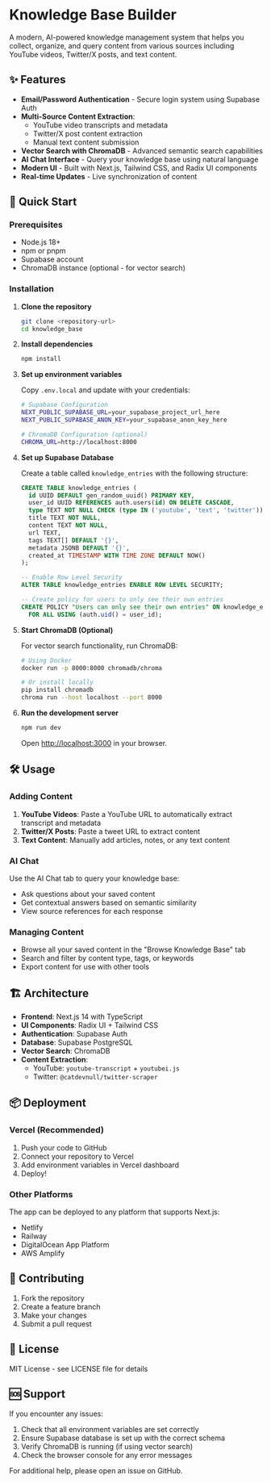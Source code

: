 # Knowledge Base Builder

A modern, AI-powered knowledge management system that helps you collect, organize, and query content from various sources including YouTube videos, Twitter/X posts, and text content.

## ✨ Features

- **Email/Password Authentication** - Secure login system using Supabase Auth
- **Multi-Source Content Extraction**:
  - YouTube video transcripts and metadata
  - Twitter/X post content extraction
  - Manual text content submission
- **Vector Search with ChromaDB** - Advanced semantic search capabilities
- **AI Chat Interface** - Query your knowledge base using natural language
- **Modern UI** - Built with Next.js, Tailwind CSS, and Radix UI components
- **Real-time Updates** - Live synchronization of content

## 🚀 Quick Start

### Prerequisites

- Node.js 18+ 
- npm or pnpm
- Supabase account
- ChromaDB instance (optional - for vector search)

### Installation

1. **Clone the repository**
   ```bash
   git clone <repository-url>
   cd knowledge_base
   ```

2. **Install dependencies**
   ```bash
   npm install
   ```

3. **Set up environment variables**
   
   Copy `.env.local` and update with your credentials:
   ```bash
   # Supabase Configuration
   NEXT_PUBLIC_SUPABASE_URL=your_supabase_project_url_here
   NEXT_PUBLIC_SUPABASE_ANON_KEY=your_supabase_anon_key_here
   
   # ChromaDB Configuration (optional)
   CHROMA_URL=http://localhost:8000
   ```

4. **Set up Supabase Database**
   
   Create a table called `knowledge_entries` with the following structure:
   ```sql
   CREATE TABLE knowledge_entries (
     id UUID DEFAULT gen_random_uuid() PRIMARY KEY,
     user_id UUID REFERENCES auth.users(id) ON DELETE CASCADE,
     type TEXT NOT NULL CHECK (type IN ('youtube', 'text', 'twitter')),
     title TEXT NOT NULL,
     content TEXT NOT NULL,
     url TEXT,
     tags TEXT[] DEFAULT '{}',
     metadata JSONB DEFAULT '{}',
     created_at TIMESTAMP WITH TIME ZONE DEFAULT NOW()
   );
   
   -- Enable Row Level Security
   ALTER TABLE knowledge_entries ENABLE ROW LEVEL SECURITY;
   
   -- Create policy for users to only see their own entries
   CREATE POLICY "Users can only see their own entries" ON knowledge_entries
     FOR ALL USING (auth.uid() = user_id);
   ```

5. **Start ChromaDB (Optional)**
   
   For vector search functionality, run ChromaDB:
   ```bash
   # Using Docker
   docker run -p 8000:8000 chromadb/chroma
   
   # Or install locally
   pip install chromadb
   chroma run --host localhost --port 8000
   ```

6. **Run the development server**
   ```bash
   npm run dev
   ```

   Open [http://localhost:3000](http://localhost:3000) in your browser.

## 🛠️ Usage

### Adding Content

1. **YouTube Videos**: Paste a YouTube URL to automatically extract transcript and metadata
2. **Twitter/X Posts**: Paste a tweet URL to extract content
3. **Text Content**: Manually add articles, notes, or any text content

### AI Chat

Use the AI Chat tab to query your knowledge base:
- Ask questions about your saved content
- Get contextual answers based on semantic similarity
- View source references for each response

### Managing Content

- Browse all your saved content in the "Browse Knowledge Base" tab
- Search and filter by content type, tags, or keywords
- Export content for use with other tools

## 🏗️ Architecture

- **Frontend**: Next.js 14 with TypeScript
- **UI Components**: Radix UI + Tailwind CSS
- **Authentication**: Supabase Auth
- **Database**: Supabase PostgreSQL
- **Vector Search**: ChromaDB
- **Content Extraction**: 
  - YouTube: `youtube-transcript` + `youtubei.js`
  - Twitter: `@catdevnull/twitter-scraper`

## 📦 Deployment

### Vercel (Recommended)

1. Push your code to GitHub
2. Connect your repository to Vercel
3. Add environment variables in Vercel dashboard
4. Deploy!

### Other Platforms

The app can be deployed to any platform that supports Next.js:
- Netlify
- Railway
- DigitalOcean App Platform
- AWS Amplify

## 🤝 Contributing

1. Fork the repository
2. Create a feature branch
3. Make your changes
4. Submit a pull request

## 📄 License

MIT License - see LICENSE file for details

## 🆘 Support

If you encounter any issues:

1. Check that all environment variables are set correctly
2. Ensure Supabase database is set up with the correct schema
3. Verify ChromaDB is running (if using vector search)
4. Check the browser console for any error messages

For additional help, please open an issue on GitHub.